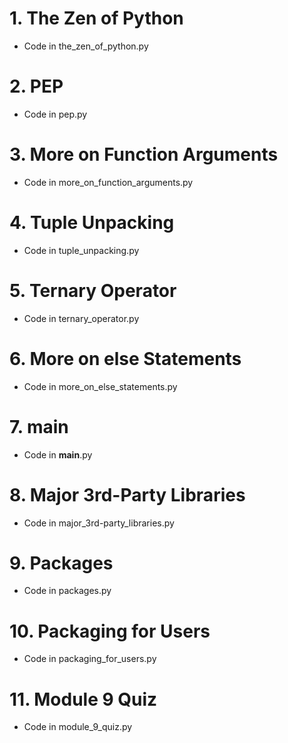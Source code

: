 # 1. The Zen of Python

- Code in the_zen_of_python.py

# 2. PEP

- Code in pep.py

# 3. More on Function Arguments

- Code in more_on_function_arguments.py

# 4. Tuple Unpacking

- Code in tuple_unpacking.py

# 5. Ternary Operator

- Code in ternary_operator.py

# 6. More on else Statements

- Code in more_on_else_statements.py

# 7. __main__

- Code in __main__.py

# 8. Major 3rd-Party Libraries

- Code in major_3rd-party_libraries.py

# 9. Packages

- Code in packages.py

# 10. Packaging for Users

- Code in packaging_for_users.py

# 11. Module 9 Quiz

- Code in module_9_quiz.py
